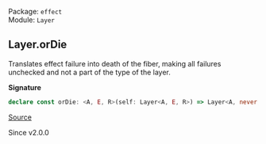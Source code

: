 Package: `effect`<br />
Module: `Layer`<br />

## Layer.orDie

Translates effect failure into death of the fiber, making all failures
unchecked and not a part of the type of the layer.

**Signature**

```ts
declare const orDie: <A, E, R>(self: Layer<A, E, R>) => Layer<A, never, R>
```

[Source](https://github.com/Effect-TS/effect/tree/main/packages/effect/src/Layer.ts#L525)

Since v2.0.0